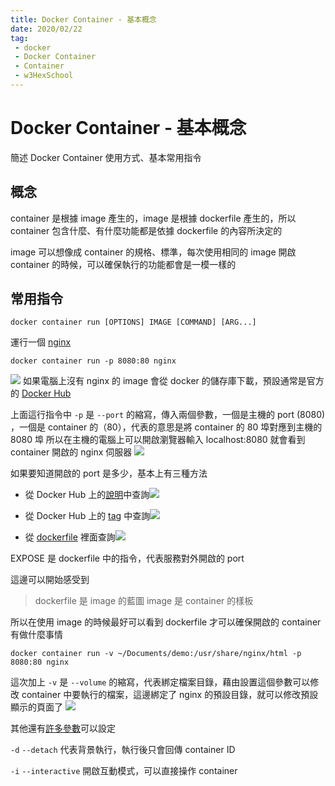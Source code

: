 ```yaml
---
title: Docker Container - 基本概念
date: 2020/02/22
tag: 
 - docker
 - Docker Container
 - Container
 - w3HexSchool
---
```

# Docker Container - 基本概念

簡述 Docker Container 使用方式、基本常用指令
<!--more-->
## 概念
container 是根據 image 產生的，image 是根據 dockerfile 產生的，所以 container 包含什麼、有什麼功能都是依據 dockerfile 的內容所決定的

image 可以想像成 container 的規格、標準，每次使用相同的 image 開啟 container 的時候，可以確保執行的功能都會是一模一樣的

## 常用指令
```docker
docker container run [OPTIONS] IMAGE [COMMAND] [ARG...]
```
運行一個 [nginx](https://hub.docker.com/_/nginx?tab=description)
```docker
docker container run -p 8080:80 nginx
```
![](nginx1.png)
如果電腦上沒有 nginx 的 image 會從 docker 的儲存庫下載，預設通常是官方的 [Docker Hub](https://hub.docker.com/)

上面這行指令中 `-p` 是 `--port` 的縮寫，傳入兩個參數，一個是主機的 port (8080) ，一個是 container 的（80），代表的意思是將 container 的 80 埠對應到主機的 8080 埠
所以在主機的電腦上可以開啟瀏覽器輸入 localhost:8080 就會看到 container 開啟的 nginx 伺服器
![](nginx2.png)

如果要知道開啟的 port 是多少，基本上有三種方法
- 從 Docker Hub 上的[說明](https://hub.docker.com/_/nginx?tab=description)中查詢![](dhub1.png)

- 從 Docker Hub 上的 [tag](https://hub.docker.com/layers/nginx/library/nginx/latest/images/sha256-d7ffce801c3c92dac436bc5dc65235384dcc1b6bbb8210ccb65f466f975f8f88?context=explore) 中查詢![](dhub2.png)

- 從 [dockerfile](https://github.com/nginxinc/docker-nginx/blob/5971de30c487356d5d2a2e1a79e02b2612f9a72f/mainline/buster/Dockerfile) 裡面查詢![](dhub3.png)

EXPOSE 是 dockerfile 中的指令，代表服務對外開啟的 port

這邊可以開始感受到
>dockerfile 是 image 的藍圖
>image 是 container 的樣板

所以在使用 image 的時候最好可以看到 dockerfile 才可以確保開啟的 container 有做什麼事情

```
docker container run -v ~/Documents/demo:/usr/share/nginx/html -p 8080:80 nginx
```
這次加上 `-v` 是 `--volume` 的縮寫，代表綁定檔案目錄，藉由設置這個參數可以修改 container 中要執行的檔案，這邊綁定了 nginx 的預設目錄，就可以修改預設顯示的頁面了
![](nginx3.png)

其他還有[許多參數](https://docs.docker.com/engine/reference/commandline/container_run/)可以設定

`-d` `--detach` 代表背景執行，執行後只會回傳 container ID

`-i` `--interactive` 開啟互動模式，可以直接操作 container

